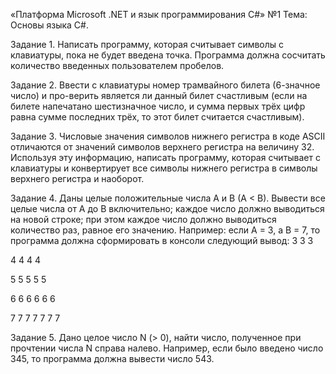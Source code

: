 «Платформа Microsoft .NET и язык программирования C#» №1
Тема: Основы языка С#.

Задание 1. Написать программу, которая считывает символы с клавиатуры, пока не будет введена точка. Программа должна сосчитать количество введенных пользователем пробелов.

Задание 2. Ввести с клавиатуры номер трамвайного билета (6-значное число) и про-верить является ли данный билет счастливым (если на билете напечатано шестизначное число, и сумма первых трёх цифр равна сумме последних трёх, то этот билет считается счастливым).

Задание 3. Числовые значения символов нижнего регистра в коде ASCII отличаются от значений символов верхнего регистра на величину 32. Используя эту информацию, написать программу, которая считывает с клавиатуры и конвертирует все символы нижнего регистра в символы верхнего регистра и наоборот.

Задание 4. Даны целые положительные числа A и B (A < B). Вывести все целые числа от A до B включительно; каждое число должно выводиться на новой строке; при этом каждое число должно выводиться количество раз, равное его значению. Например: если А = 3, а В = 7, то программа должна сформировать в консоли следующий вывод:
3 3 3

4 4 4 4

5 5 5 5 5

6 6 6 6 6 6

7 7 7 7 7 7 7

Задание 5. Дано целое число N (> 0), найти число, полученное при прочтении числа N справа налево. Например, если было введено число 345, то программа должна вывести число 543.
